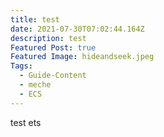 ```yaml
---
title: test
date: 2021-07-30T07:02:44.164Z
description: test
Featured Post: true
Featured Image: hideandseek.jpeg
Tags:
  - Guide-Content
  - meche
  - ECS
---
```

test ets